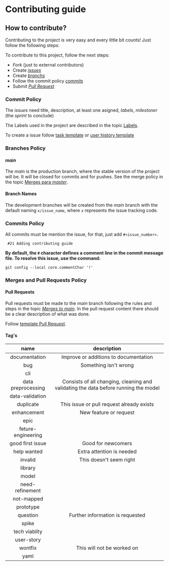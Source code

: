 # Contributing guide  

## How to contribute?

Contributing to the project is very easy and every little bit counts! Just follow the following steps:

To contribute to this project, follow the next steps:

* *Fork* (just to external contributors)
* Create [*issues*](CONTRIBUTING.md#issues)
* Create [*branchs*](CONTRIBUTING.md#branches-policy)
* Follow the commit policy [*commits*](CONTRIBUTING.md#commit-policy)
* Submit [*Pull Request*](CONTRIBUTING.md#merges-and-pull-requests-policy)


### Commit Policy

The *issues* need title, description, at least one asigned, *labels*, *milestoner* (the *sprint* to conclude)

The Labels used in the project are described in the topic [Labels](https://github.com/PDA-FGA/Playground/labels).

To create a issue follow [task template](/.github/ISSUE_TEMPLATE/task.md) or [user history template](/.github/ISSUE_TEMPLATE/user-story.md)

### Branches Policy

#### *main*

The *main* is the production branch, where the stable version of the project will be. It will be closed for commits and for pushes.
See the merge policy in the topic [Merges para *master*](CONTRIBUTING.md#merges-to-main).


#### Branch Names  

The development branches will be created from the *main* branch with the default naming `x/issue_name`, where `x` represents the issue tracking code.

### Commits Policy

All commits must be mention the issue, for that, just add `#<issue_number>`.

```
 #21 Adding contributing guide
```

**By default, the `#` character defines a comment line in the commit message file. To resolve this issue, use the command:**
```
git config --local core.commentChar '!'
```

### Merges and Pull Requests Policy

#### Pull Requests

Pull requests must be made to the *main* branch following the rules and steps in the topic [*Merges to main*](CONTRIBUTING.md#merges-to-main). In the pull request content there should be a clear description of what was done.

Follow [template Pull Request](/.github/pull_request_template.md).


#### Tag's

| name | description |
| :--: | :---------: |
| documentation | Improve or additions to documentation |
| bug | Something isn't wrong |
| cli |  |
| data preprocessing | Consists of all changing, cleaning and validating the data before running the model | 
| data-validation |  |
| duplicate | This issue or pull request already exists |
| enhancement | New feature or request |
| epic | |
| feture-engineering | |
| good first issue | Good for newcomers |
| help wanted | Extra attention is needed |
| invalid | This doesn't seem right |
| library | |
| model | |
| need-refinement | | 
| not-mapped | |
| prototype | |
| question | Further information is requested |
| spike | |
| tech viablity | |
| user-story | |
| wontfix | This will not be worked on |
| yaml | |
